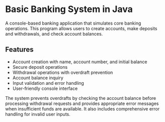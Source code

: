# Basic Banking System in Java

A console-based banking application that simulates core banking operations. This program allows users to create accounts, make deposits and withdrawals, and check account balances.

## Features
- Account creation with name, account number, and initial balance
- Secure deposit operations
- Withdrawal operations with overdraft prevention
- Account balance inquiry
- Input validation and error handling
- User-friendly console interface

The system prevents overdrafts by checking the account balance before processing withdrawal requests and provides appropriate error messages when insufficient funds are available. It also includes comprehensive error handling for invalid user inputs.
